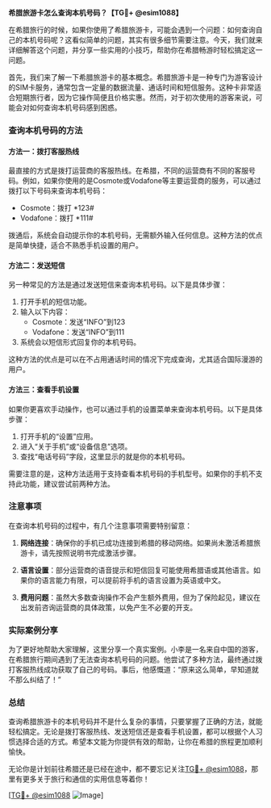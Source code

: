 **希腊旅游卡怎么查询本机号码？【TG💪+ @esim1088】**

在希腊旅行的时候，如果你使用了希腊旅游卡，可能会遇到一个问题：如何查询自己的本机号码呢？这看似简单的问题，其实有很多细节需要注意。今天，我们就来详细解答这个问题，并分享一些实用的小技巧，帮助你在希腊畅游时轻松搞定这一问题。

首先，我们来了解一下希腊旅游卡的基本概念。希腊旅游卡是一种专门为游客设计的SIM卡服务，通常包含一定量的数据流量、通话时间和短信服务。这种卡非常适合短期旅行者，因为它操作简便且价格实惠。然而，对于初次使用的游客来说，可能会对如何查询本机号码感到困惑。

### 查询本机号码的方法

#### 方法一：拨打客服热线
最直接的方式是拨打运营商的客服热线。在希腊，不同的运营商有不同的客服号码。例如，如果你使用的是Cosmote或Vodafone等主要运营商的服务，可以通过拨打以下号码来查询本机号码：

- Cosmote：拨打 *123#
- Vodafone：拨打 *111#

拨通后，系统会自动提示你的本机号码，无需额外输入任何信息。这种方法的优点是简单快捷，适合不熟悉手机设置的用户。

#### 方法二：发送短信
另一种常见的方法是通过发送短信来查询本机号码。以下是具体步骤：

1. 打开手机的短信功能。
2. 输入以下内容：
   - Cosmote：发送“INFO”到123
   - Vodafone：发送“INFO”到111
3. 系统会以短信形式回复你的本机号码。

这种方法的优点是可以在不占用通话时间的情况下完成查询，尤其适合国际漫游的用户。

#### 方法三：查看手机设置
如果你更喜欢手动操作，也可以通过手机的设置菜单来查询本机号码。以下是具体步骤：

1. 打开手机的“设置”应用。
2. 进入“关于手机”或“设备信息”选项。
3. 查找“电话号码”字段，这里显示的就是你的本机号码。

需要注意的是，这种方法适用于支持查看本机号码的手机型号。如果你的手机不支持此功能，建议尝试前两种方法。

### 注意事项

在查询本机号码的过程中，有几个注意事项需要特别留意：

1. **网络连接**：确保你的手机已成功连接到希腊的移动网络。如果尚未激活希腊旅游卡，请先按照说明书完成激活步骤。
   
2. **语言设置**：部分运营商的语音提示和短信回复可能使用希腊语或其他语言。如果你的语言能力有限，可以提前将手机的语言设置为英语或中文。

3. **费用问题**：虽然大多数查询操作不会产生额外费用，但为了保险起见，建议在出发前咨询运营商的具体政策，以免产生不必要的开支。

### 实际案例分享

为了更好地帮助大家理解，这里分享一个真实案例。小李是一名来自中国的游客，在希腊旅行期间遇到了无法查询本机号码的问题。他尝试了多种方法，最终通过拨打客服热线成功获取了自己的号码。事后，他感慨道：“原来这么简单，早知道就不那么纠结了！”

### 总结

查询希腊旅游卡的本机号码并不是什么复杂的事情，只要掌握了正确的方法，就能轻松搞定。无论是拨打客服热线、发送短信还是查看手机设置，都可以根据个人习惯选择合适的方式。希望本文能为你提供有效的帮助，让你在希腊的旅程更加顺利愉快。

无论你是计划前往希腊还是已经在途中，都不要忘记关注[TG💪+ @esim1088](https://t.me/s/esim1088)，那里有更多关于旅行和通信的实用信息等着你！

[[TG💪+ @esim1088](https://t.me/s/esim1088) ![Image](https://i.postimg.cc/4NQfJmqS/Snipaste-2025-05-13-00-14-12.png)]